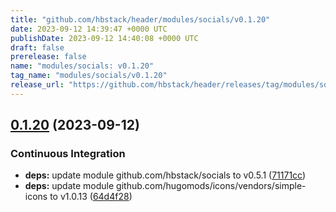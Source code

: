```yaml
---
title: "github.com/hbstack/header/modules/socials/v0.1.20"
date: 2023-09-12 14:39:47 +0000 UTC
publishDate: 2023-09-12 14:40:08 +0000 UTC
draft: false
prerelease: false
name: "modules/socials: v0.1.20"
tag_name: "modules/socials/v0.1.20"
release_url: "https://github.com/hbstack/header/releases/tag/modules/socials/v0.1.20"
---
```


## [0.1.20](https://github.com/hbstack/header/compare/modules/socials/v0.1.19...modules/socials/v0.1.20) (2023-09-12)


### Continuous Integration

* **deps:** update module github.com/hbstack/socials to v0.5.1 ([71171cc](https://github.com/hbstack/header/commit/71171cc6827553562ef79a263b11300aab029e2e))
* **deps:** update module github.com/hugomods/icons/vendors/simple-icons to v1.0.13 ([64d4f28](https://github.com/hbstack/header/commit/64d4f28484dabe1ea3e1f7c3067cbfbe22e75fff))
